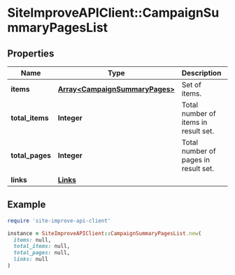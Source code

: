 # SiteImproveAPIClient::CampaignSummaryPagesList

## Properties

| Name | Type | Description | Notes |
| ---- | ---- | ----------- | ----- |
| **items** | [**Array&lt;CampaignSummaryPages&gt;**](CampaignSummaryPages.md) | Set of items. |  |
| **total_items** | **Integer** | Total number of items in result set. |  |
| **total_pages** | **Integer** | Total number of pages in result set. |  |
| **links** | [**Links**](Links.md) |  | [optional] |

## Example

```ruby
require 'site-improve-api-client'

instance = SiteImproveAPIClient::CampaignSummaryPagesList.new(
  items: null,
  total_items: null,
  total_pages: null,
  links: null
)
```


